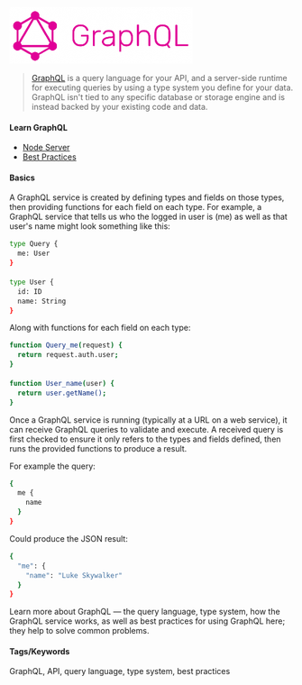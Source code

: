 ![Cannastore](./docs/media/graphql_logo.png)

> [GraphQL](https://graphql.org) is a query language for your API, and a server-side runtime for executing queries by using a type system you define for your data. GraphQL isn't tied to any specific database or storage engine and is instead backed by your existing code and data.

#### Learn GraphQL

- [Node Server](./docs/Node_Server.md)
- [Best Practices](./docs/Best_Practices.md)

#### Basics

A GraphQL service is created by defining types and fields on those types, then providing functions for each field on each type. For example, a GraphQL service that tells us who the logged in user is (me) as well as that user's name might look something like this:

```bash
type Query {
  me: User
}
 
type User {
  id: ID
  name: String
}
```

Along with functions for each field on each type:

```bash
function Query_me(request) {
  return request.auth.user;
}
 
function User_name(user) {
  return user.getName();
}
```

Once a GraphQL service is running (typically at a URL on a web service), it can receive GraphQL queries to validate and execute. A received query is first checked to ensure it only refers to the types and fields defined, then runs the provided functions to produce a result.

For example the query:

```bash
{
  me {
    name
  }
}
```

Could produce the JSON result:

```bash
{
  "me": {
    "name": "Luke Skywalker"
  }
}
```

Learn more about GraphQL — the query language, type system, how the GraphQL service works, as well as best practices for using GraphQL here; they help to solve common problems.

#### Tags/Keywords

GraphQL, API, query language, type system, best practices

